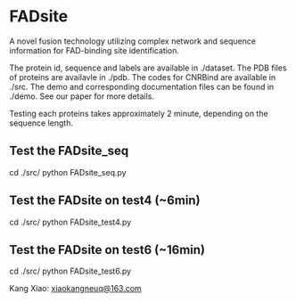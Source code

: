 # FADsite
A novel fusion technology utilizing complex network and sequence information for FAD-binding site identification.

The protein id, sequence and labels are available in ./dataset. The PDB files of proteins are availavle in ./pdb. The codes for CNRBind are available in ./src. The demo and corresponding documentation files can be found in ./demo. See our paper for more details.

Testing each proteins takes approximately 2 minute, depending on the sequence length.

## Test the FADsite_seq
cd ./src/
python FADsite_seq.py  

## Test the FADsite on test4 (~6min)
cd ./src/
python FADsite_test4.py  

## Test the FADsite on test6 (~16min)
cd ./src/
python FADsite_test6.py  

Kang Xiao: xiaokangneuq@163.com
